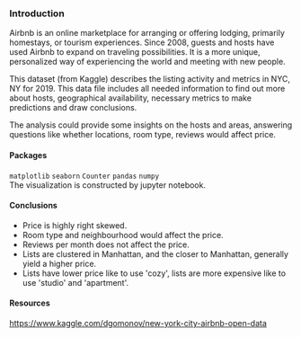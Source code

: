 ### Introduction
Airbnb is an online marketplace for arranging or offering lodging, primarily homestays, or tourism experiences. Since 2008, guests and hosts have used Airbnb to expand on traveling possibilities. It is a more unique, personalized way of experiencing the world and meeting with new people.

This dataset (from Kaggle) describes the listing activity and metrics in NYC, NY for 2019. This data file includes all needed information to find out more about hosts, geographical availability, necessary metrics to make predictions and draw conclusions.

The analysis could provide some insights on the hosts and areas, answering questions like whether locations, room type, reviews would affect price.

#### Packages
`matplotlib`
`seaborn`
`Counter`
`pandas`
`numpy`<br/>
The visualization is constructed by jupyter notebook.

#### Conclusions
- Price is highly right skewed.
- Room type and neighbourhood would affect the price.
- Reviews per month does not affect the price.
- Lists are clustered in Manhattan, and the closer to Manhattan, generally yield a higher price.
- Lists have lower price like to use 'cozy', lists are more expensive like to use 'studio' and 'apartment'.

#### Resources
https://www.kaggle.com/dgomonov/new-york-city-airbnb-open-data
